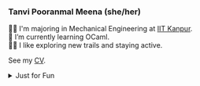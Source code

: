 <!--
**TanviPooranmal/TanviPooranmal** is a ✨ _special_ ✨ repository because its `README.md` (this file) appears on your GitHub profile. -->
### Tanvi Pooranmal Meena (she/her)
👩‍🎓 I'm majoring in Mechanical Engineering at [IIT Kanpur](https://www.iitk.ac.in/).  
🌱 I’m currently learning OCaml.  
🚴‍♀️ I like exploring new trails and staying active.  
<!--🤝 I contributed to [Astropy](https://github.com/astropy/astropy).  -->

See my [CV](https://drive.google.com/file/d/1X0k_9NCodCuM3C_k_VqecOmHQqGicRVN/view?usp=sharing).

<details>
  <summary> Just for Fun</summary>
  
  <!--START_SECTION:waka-->
![Code Time](http://img.shields.io/badge/Code%20Time-8%20hrs%2036%20mins-blue)

![Profile Views](http://img.shields.io/badge/Profile%20Views-5-blue)

**🐱 My GitHub Data** 

> 📦 ? Used in GitHub's Storage 
 > 
> 🚫 Not Opted to Hire
 > 
> 📜 26 Public Repositories 
 > 
> 🔑 0 Private Repositories 
 > 
**I'm a Night 🦉** 

```text
🌞 Morning                22 commits          █░░░░░░░░░░░░░░░░░░░░░░░░   02.84 % 
🌆 Daytime                184 commits         ██████░░░░░░░░░░░░░░░░░░░   23.77 % 
🌃 Evening                286 commits         █████████░░░░░░░░░░░░░░░░   36.95 % 
🌙 Night                  282 commits         █████████░░░░░░░░░░░░░░░░   36.43 % 
```
📅 **I'm Most Productive on Saturday** 

```text
Monday                   71 commits          ██░░░░░░░░░░░░░░░░░░░░░░░   09.17 % 
Tuesday                  103 commits         ███░░░░░░░░░░░░░░░░░░░░░░   13.31 % 
Wednesday                77 commits          ██░░░░░░░░░░░░░░░░░░░░░░░   09.95 % 
Thursday                 63 commits          ██░░░░░░░░░░░░░░░░░░░░░░░   08.14 % 
Friday                   176 commits         ██████░░░░░░░░░░░░░░░░░░░   22.74 % 
Saturday                 200 commits         ██████░░░░░░░░░░░░░░░░░░░   25.84 % 
Sunday                   84 commits          ███░░░░░░░░░░░░░░░░░░░░░░   10.85 % 
```


📊 **This Week I Spent My Time On** 

```text
🕑︎ Time Zone: Asia/Kolkata

💬 Programming Languages: 
Markdown                 3 hrs 26 mins       ██████████░░░░░░░░░░░░░░░   40.00 % 
YAML                     2 hrs 3 mins        ██████░░░░░░░░░░░░░░░░░░░   23.98 % 
Go                       1 hr 33 mins        █████░░░░░░░░░░░░░░░░░░░░   18.14 % 
reStructuredText         1 hr 4 mins         ███░░░░░░░░░░░░░░░░░░░░░░   12.48 % 
Git                      16 mins             █░░░░░░░░░░░░░░░░░░░░░░░░   03.23 % 

🔥 Editors: 
VS Code                  8 hrs 36 mins       █████████████████████████   100.00 % 

🐱‍💻 Projects: 
ravon                    6 hrs 2 mins        ██████████████████░░░░░░░   70.16 % 
cSynk                    2 hrs 3 mins        ██████░░░░░░░░░░░░░░░░░░░   23.81 % 
TanviPooranmal           31 mins             ██░░░░░░░░░░░░░░░░░░░░░░░   06.03 % 

💻 Operating System: 
Linux                    8 hrs 36 mins       █████████████████████████   100.00 % 
```

**I Mostly Code in JavaScript** 

```text
JavaScript               11 repos            ████████░░░░░░░░░░░░░░░░░   30.56 % 
Go                       3 repos             ██░░░░░░░░░░░░░░░░░░░░░░░   08.33 % 
TypeScript               2 repos             █░░░░░░░░░░░░░░░░░░░░░░░░   05.56 % 
Lua                      1 repo              █░░░░░░░░░░░░░░░░░░░░░░░░   02.78 % 
TeX                      1 repo              █░░░░░░░░░░░░░░░░░░░░░░░░   02.78 % 
```



**Timeline**

![Lines of Code chart](https://raw.githubusercontent.com/tanvincible/tanvincible/main/assets/bar_graph.png)


 Last Updated on 10/12/2024 18:52:58 UTC
<!--END_SECTION:waka-->
</details>
